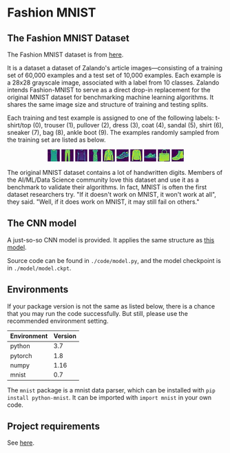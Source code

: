 # Fashion MNIST

## The Fashion MNIST Dataset

The Fashion MNIST dataset is from [here](https://www.kaggle.com/zalando-research/fashionmnist).

It is a dataset a dataset of Zalando's article images—consisting of a training set of 60,000 examples and a test set of 10,000 examples. Each example is a 28x28 grayscale image, associated with a label from 10 classes. Zalando intends Fashion-MNIST to serve as a direct drop-in replacement for the original MNIST dataset for benchmarking machine learning algorithms. It shares the same image size and structure of training and testing splits.

Each training and test example is assigned to one of the following labels: t-shirt/top (0), trouser (1), pullover (2), dress (3), coat (4), sandal (5), shirt (6), sneaker (7), bag (8), ankle boot (9). The examples randomly sampled from the training set are listed as below.

<div style="text-align: center">
<img src="./images/fmnist_0.jpg"/>
<img src="./images/fmnist_1.jpg"/>
<img src="./images/fmnist_2.jpg"/>
<img src="./images/fmnist_3.jpg"/>
<img src="./images/fmnist_4.jpg"/>
<img src="./images/fmnist_5.jpg"/>
<img src="./images/fmnist_6.jpg"/>
<img src="./images/fmnist_7.jpg"/>
<img src="./images/fmnist_8.jpg"/>
<img src="./images/fmnist_9.jpg"/>
</div>

The original MNIST dataset contains a lot of handwritten digits. Members of the AI/ML/Data Science community love this dataset and use it as a benchmark to validate their algorithms. In fact, MNIST is often the first dataset researchers try. "If it doesn't work on MNIST, it won't work at all", they said. "Well, if it does work on MNIST, it may still fail on others."

## The CNN model

A just-so-so CNN model is provided. It applies the same structure as [this model](https://github.com/GoogleCloudPlatform/tensorflow-without-a-phd/blob/master/tensorflow-mnist-tutorial/mnist_4.2_batchnorm_convolutional.py).

Source code can be found in ``./code/model.py``, and the model checkpoint is in ``./model/model.ckpt``.

## Environments

If your package version is not the same as listed below, there is a chance that you may run the code successfully. But still, please use the recommended environment setting.

| Environment | Version |
| ----------- | ------- |
| python      | 3.7     |
| pytorch     | 1.8     |
| numpy       | 1.16    |
| mnist       | 0.7     |

The ``mnist`` package is a mnist data parser, which can be installed with ``pip install python-mnist``. It can be imported with ``import mnist`` in your own code.

## Project requirements

See [here](https://github.com/LC-John/Fashion-MNIST/blob/master/writeup/writeup.pdf).
